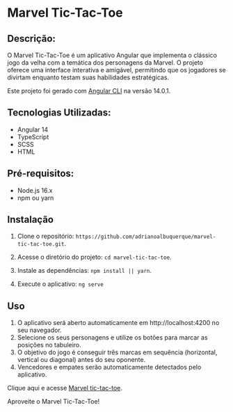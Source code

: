 # Marvel Tic-Tac-Toe

## Descrição:

O Marvel Tic-Tac-Toe é um aplicativo Angular que implementa o clássico jogo da velha com a temática dos personagens da Marvel. O projeto oferece uma interface interativa e amigável, permitindo que os jogadores se divirtam enquanto testam suas habilidades estratégicas.

Este projeto foi gerado com  [Angular CLI](https://github.com/angular/angular-cli) na versão 14.0.1.

## Tecnologias Utilizadas:

- Angular 14
- TypeScript
- SCSS
- HTML

## Pré-requisitos:

- Node.js 16.x
- npm ou yarn

## Instalação

1. Clone o repositório: `https://github.com/adrianoalbuquerque/marvel-tic-tac-toe.git`.

2. Acesse o diretório do projeto: `cd marvel-tic-tac-toe`.

3. Instale as dependências: `npm install || yarn`.

4. Execute o aplicativo: `ng serve`

## Uso

1. O aplicativo será aberto automaticamente em http://localhost:4200 no seu navegador.
2. Selecione os seus personagens e utilize os botões para marcar as posições no tabuleiro.
3. O objetivo do jogo é conseguir três marcas em sequência (horizontal, vertical ou diagonal) antes do seu oponente.
4. Vencedores e empates serão automaticamente detectados pelo aplicativo.

Clique aqui e acesse [Marvel tic-tac-toe](https://marvel-tic-tac-toe-s6y3.vercel.app/).

Aproveite o Marvel Tic-Tac-Toe!

